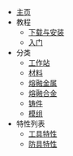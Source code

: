 - [主页](/Home)
- 教程
    - [下载与安装](/Install-SlimeTinker)
    - [入门](/Getting-Started)
- 分类
    - [工作站](/Workstations)
    - [材料](/Materials)
    - [熔融金属](/Molten-Metals)
    - [熔融合金](/Molten-Alloys)
    - [铸件](/Casts)
    - [模组](/Modifications)
- 特性列表
    - [工具特性](/Tools-Traits)
    - [防具特性](/Armor-Traits)
